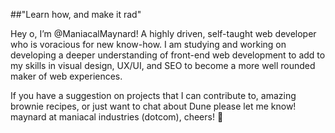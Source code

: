 ##"Learn how, and make it rad"

Hey o, I’m @ManiacalMaynard! A highly driven, self-taught web developer who is voracious for new know-how. I am studying and working on developing a deeper understanding of front-end web development to add to my skills in visual design, UX/UI, and SEO to become a more well rounded maker of web experiences.

If you have a suggestion on projects that I can contribute to, amazing brownie recipes, or just want to chat about Dune please let me know! maynard at maniacal industries (dotcom), cheers! 🍻

<!-- Site is temporarily down for reasons... [maniacalindustries.com](https://www.maniacalindustries.com/) 
 -->
<!---
ManiacalMaynard/ManiacalMaynard is a ✨ special ✨ repository because its `README.md` (this file) appears on your GitHub profile.
You can click the Preview link to take a look at your changes.
--->
